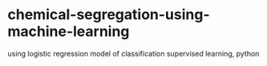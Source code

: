 # chemical-segregation-using-machine-learning
using logistic regression model of classification supervised learning, python
